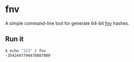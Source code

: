 # fnv
A simple command-line tool for generate 64-bit [fnv](https://golang.org/pkg/hash/fnv/#New64) hashes.

## Run it
```sh
$ echo "123" | fnv
-3542447794470887989
```
